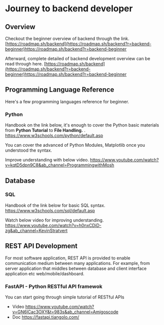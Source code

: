 # Journey to backend developer

## Overview
Checkout the beginner overview of backend through the link. 
[https://roadmap.sh/backend](https://roadmap.sh/backend?r=backend-beginner)https://roadmap.sh/backend?r=backend-beginner

Afterward, complete detailed of backend development overview can be read through here. 
[https://roadmap.sh/backend](https://roadmap.sh/backend?r=backend-beginner)https://roadmap.sh/backend?r=backend-beginner

## Programming Language Reference

Here's a few programming languages reference for beginner.

### Python

Handbook on the link below,  it's enough to cover the Python basic materials from **Python Tutorial** to **File Handling.** . 
https://www.w3schools.com/python/default.asp

You can cover the advanced of Python Modules, Matplotlib once you understood the syntax.

Improve understanding with below video.
https://www.youtube.com/watch?v=kqtD5dpn9C8&ab_channel=ProgrammingwithMosh

## Database
### SQL

Handbook of the link below for basic SQL syntax.
https://www.w3schools.com/sql/default.asp

Watch below video for improving understanding.
https://www.youtube.com/watch?v=h0nxCDiD-zg&ab_channel=KevinStratvert


## REST API Development
For most software application, REST API is provided to enable communication medium between many applications. For example, from server application that middles between database and client interface application etc web/mobile/dashboard.

### FastAPI - Python RESTful API framewok
You can start going through simple tutorial of RESTful APIs

- Video https://www.youtube.com/watch?v=GN6ICac3OXY&t=983s&ab_channel=Amigoscode
- Doc https://fastapi.tiangolo.com/
